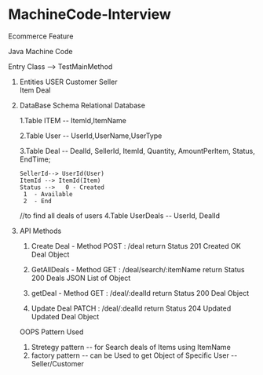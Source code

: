 # MachineCode-Interview
Ecommerce Feature

Java Machine Code 

Entry Class
--> TestMainMethod

1. Entities
     USER 
        Customer
        Seller  
     Item
     Deal
   
   
2. DataBase Schema
  Relational Database

    1.Table ITEM
    -- ItemId,ItemName

    2.Table User
    -- UserId,UserName,UserType

    3.Table Deal
    -- DealId, SellerId, ItemId, Quantity, AmountPerItem, Status, EndTime;

       SellerId--> UserId(User)
       ItemId --> ItemId(Item)
       Status -->   0 - Created
        1  - Available
        2  - End  

    //to find all deals of users
    4.Table UserDeals
    -- UserId, DealId

3. API Methods

    1. Create Deal - Method
    POST : /deal
    return Status 201 Created OK
            Deal Object 

    2. GetAllDeals - Method
    GET : /deal/search/:itemName
    return Status 200 
            Deals JSON List of Object
            
    3. getDeal - Method
    GET : /deal/:dealId
    return Status 200 
            Deal Object 

    4. Update Deal
    PATCH : /deal/:dealId
    return Status 204 Updated 
          Updated Deal Object 


   OOPS Pattern Used
   1. Stretegy pattern
   -- for Search deals of Items using ItemName
   2. factory pattern
   -- can be Used to get Object of Specific User -- Seller/Customer

